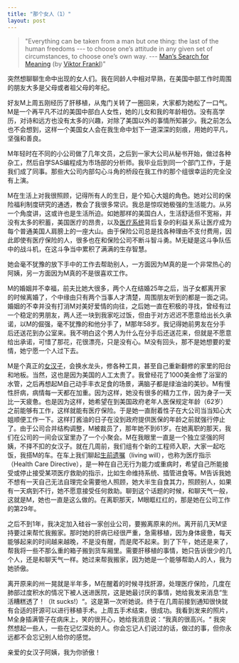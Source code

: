 ```yaml
---
title: "那个女人（1）"
layout: post
---
```


> "Everything can be taken from a man but one thing: the last of the human freedoms --- to choose one’s attitude in any given set of circumstances, to choose one’s own way. ---  [Man’s Search for Meaning](https://en.wikipedia.org/wiki/Man%27s_Search_for_Meaning) (by [Viktor Frankl](https://en.wikipedia.org/wiki/Viktor_Frankl))"

突然想聊聊生命中出现的女人们。我在同龄人中相对早熟，在美国中部工作时周围的朋友大多是父母或者祖父母的年纪。

好友M上周五刚经历了肝移植，从鬼门关转了一圈回来，大家都为她松了一口气。M是一个再平凡不过的美国中部白人女性，她的儿女和我的年龄相仿。没有高学历，对诗和远方也没有太多的兴趣，对除了美国以外的事情所知甚少。我之前怎么也不会想到，这样一个美国女人会在我生命中划下一道深深的刻痕，用她的平凡，坚强和善良。

M年轻时在不同的小公司做了几年文员，之后到一家大公司从秘书开始，做过各种杂工，然后自学SAS编程成为市场部的分析师。我毕业后到同一个部门工作，于是我们成了同事。那些大公司内部勾心斗角的桥段在我工作的那个组很幸运的完全没有上演。

M在生活上对我很照顾，记得所有人的生日，是个知心大姐的角色。她对公司的保险福利制度研究的通透，教会了我很多常识。我总是惊叹她极强的生活能力。从另一个角度讲，这或许也是生活所迫。如她那样的美国白人，生活舒适但不宽裕，并没有太多的积蓄，美国医疗的昂贵，以及[医疗系统](https://zhuanlan.zhihu.com/p/24827237)背后复杂的利益关系让医疗成为每个普通美国人肩膀上的一座大山。由于保险公司总是找各种理由不支付费用，因此即使有医疗保险的人，很多也在和保险公司不断斗智斗勇。M无疑是这斗争队伍中的战斗机，在这斗争当中累积了满满的生存智慧。

她会毫不犹豫的放下手中的工作去帮助别人，一方面因为M真的是一个非常热心的阿姨，另一方面因为M真的不是很喜欢工作。

M的婚姻并不幸福，前夫比她大很多，两个人在结婚25年之后，当子女都离开家的时候离婚了，个中缘由只有两个当事人才清楚，周围朋友听到的都是一面之词。婚姻的不幸并没有打消M对美好爱情的向往，之后她一直在积极的寻找，曾经有过一个稳定的男朋友，两人还一块到我家吃过饭，但由于对方迟迟不愿意给出长久承诺，以M的倔强，毫不犹豫的和他分手了，M那年58岁。我记得她前男友在分手后还送花到办公室来。我不明白这个男人为什么在分手后还送花来，但就是不愿意给出承诺，可惜了那花，花很漂亮，只是没有心。M没有回头，那不是她想要的爱情，她宁愿一个人过下去。

M是个真正的[女汉子](https://baike.baidu.com/item/女汉子/3263563)，会换水龙头，修各种工具，甚至自己重新翻修的家里的阳台和地板。当然，这也是因为美国的人工太贵了。我曾经花了1000美金修了浴室的水管，之后再想起M自己动手丰衣足食的场景，满脑子都是绿油油的美钞。M有慢性肝病，病情每一天都在加重。因为这样，她没有很多的精力工作，因为身子一天比一天疲惫。也是因为这样，她希望在到美国政府老年人医保规定年龄（62岁）之前能够有工作，这样就能有医疗保险。于是她一直耐着性子在大公司当当知心大姐顺便工作一下。这样打酱油的日子在没到政府提供医保的年龄之前就强行停止了。由于公司合并结构调整，M被裁员了，那年她不到61岁。在她离职的那天，我们在公司的一间会议室里办了一个小聚会。M在我眼里一直是一个独立坚强的阿姨，不择不扣的女汉子。就在几周前，我们组有个新的工程师入职，大家一起吃饭，我搭M的车。在车上我们聊起[生前遗嘱](http://www.uslawchina.cn/new_content.asp?xw_id=3418)（living will），也称为医疗指示（Health Care Directive），是一种在自己无行为能力或重病时，希望自己所能接受或停止接受某项医疗救助的指示，比如生命维持系统、插管进食等。M告诉我她不想有一天自己无法自理完全需要他人照顾，她大半生自食其力，照顾别人，如果有一天病到不行，她不愿意接受任何救助。聊到这个话题的时候，和聊天气一般，这就是M，她也一直是这么做的。在离职那天，M眼眶红红的，那是她在公司工作的第29年。

之后不到1年，我决定加入硅谷一家创业公司，要搬离原来的州。离开前几天M坚持要过来帮忙我搬家。那时她的肝病已经很严重，急需移植，因为身体疲惫，每天能够起来的时间越来越晚，不是没有醒，而是爬不起来。到了下午，她还是来了，帮我将一些不那么重的箱子搬到货车厢里。需要肝移植的事情，她只告诉很少的几个人，还是和聊天气一样。她过来帮我搬家，因为她是一个能够帮助人的人，我为她骄傲。

离开原来的州一晃就是半年多，M在醒着的时候寻找肝源，处理医疗保险，几度在肺部过度积水的情况下被人送进医院，这是她最讨厌的事情，她给我发来消息“生活糟糕透了！（It sucks!）“。这是第一次听她说。终于在几周前接到通知很快就有合适的肝源可以进行移植手术。上周五手术结束，很成功。我看到发来的照片，M全身插满管子在病床上，笑的很开心，她给我消息说：“我真的很高兴。“ 我突然想起一些人，一些在记忆深处的人。你会忘记人们说过的话，做过的事，但你永远都不会忘记别人给你的感觉。

亲爱的女汉子阿姨，我为你骄傲！